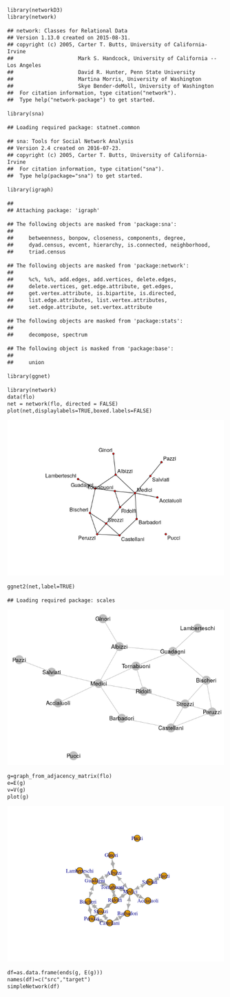     library(networkD3)
    library(network)

    ## network: Classes for Relational Data
    ## Version 1.13.0 created on 2015-08-31.
    ## copyright (c) 2005, Carter T. Butts, University of California-Irvine
    ##                     Mark S. Handcock, University of California -- Los Angeles
    ##                     David R. Hunter, Penn State University
    ##                     Martina Morris, University of Washington
    ##                     Skye Bender-deMoll, University of Washington
    ##  For citation information, type citation("network").
    ##  Type help("network-package") to get started.

    library(sna)

    ## Loading required package: statnet.common

    ## sna: Tools for Social Network Analysis
    ## Version 2.4 created on 2016-07-23.
    ## copyright (c) 2005, Carter T. Butts, University of California-Irvine
    ##  For citation information, type citation("sna").
    ##  Type help(package="sna") to get started.

    library(igraph)

    ## 
    ## Attaching package: 'igraph'

    ## The following objects are masked from 'package:sna':
    ## 
    ##     betweenness, bonpow, closeness, components, degree,
    ##     dyad.census, evcent, hierarchy, is.connected, neighborhood,
    ##     triad.census

    ## The following objects are masked from 'package:network':
    ## 
    ##     %c%, %s%, add.edges, add.vertices, delete.edges,
    ##     delete.vertices, get.edge.attribute, get.edges,
    ##     get.vertex.attribute, is.bipartite, is.directed,
    ##     list.edge.attributes, list.vertex.attributes,
    ##     set.edge.attribute, set.vertex.attribute

    ## The following objects are masked from 'package:stats':
    ## 
    ##     decompose, spectrum

    ## The following object is masked from 'package:base':
    ## 
    ##     union

    library(ggnet)

    library(network)
    data(flo)
    net = network(flo, directed = FALSE)
    plot(net,displaylabels=TRUE,boxed.labels=FALSE)

![](networks_files/figure-markdown_strict/unnamed-chunk-2-1.png)

    ggnet2(net,label=TRUE)

    ## Loading required package: scales

![](networks_files/figure-markdown_strict/unnamed-chunk-3-1.png)

    g=graph_from_adjacency_matrix(flo)
    e=E(g)
    v=V(g)
    plot(g)

![](networks_files/figure-markdown_strict/unnamed-chunk-4-1.png)

    df=as.data.frame(ends(g, E(g)))
    names(df)=c("src","target")
    simpleNetwork(df)

<!--html_preserve-->

<script type="application/json" data-for="htmlwidget-59d881ec94a6ee1d350a">{"x":{"links":{"source":[0,1,1,1,2,2,3,3,3,4,4,4,5,6,6,6,6,7,8,8,8,8,8,8,9,10,10,10,11,11,11,12,12,13,13,13,13,14,14,14],"target":[8,5,6,8,4,8,6,10,13,2,10,13,1,1,3,7,14,6,0,1,2,11,12,14,12,3,4,13,8,13,14,8,9,3,4,10,11,6,8,11],"value":[1,1,1,1,1,1,1,1,1,1,1,1,1,1,1,1,1,1,1,1,1,1,1,1,1,1,1,1,1,1,1,1,1,1,1,1,1,1,1,1],"colour":["#666","#666","#666","#666","#666","#666","#666","#666","#666","#666","#666","#666","#666","#666","#666","#666","#666","#666","#666","#666","#666","#666","#666","#666","#666","#666","#666","#666","#666","#666","#666","#666","#666","#666","#666","#666","#666","#666","#666","#666"]},"nodes":{"name":["Acciaiuoli","Albizzi","Barbadori","Bischeri","Castellani","Ginori","Guadagni","Lamberteschi","Medici","Pazzi","Peruzzi","Ridolfi","Salviati","Strozzi","Tornabuoni"],"group":[1,1,1,1,1,1,1,1,1,1,1,1,1,1,1],"nodesize":[8,8,8,8,8,8,8,8,8,8,8,8,8,8,8]},"options":{"NodeID":"name","Group":"group","colourScale":"d3.scaleOrdinal(['#3182bd'])","fontSize":7,"fontFamily":"serif","clickTextSize":17.5,"linkDistance":50,"linkWidth":"'1.5px'.toString()","charge":-30,"opacity":0.6,"zoom":false,"legend":false,"arrows":false,"nodesize":true,"radiusCalculation":"d.nodesize","bounded":false,"opacityNoHover":1,"clickAction":null}},"evals":[],"jsHooks":[]}</script>
<!--/html_preserve-->
